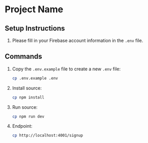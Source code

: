# Project Name

## Setup Instructions

1. Please fill in your Firebase account information in the `.env` file.

## Commands

1. Copy the `.env.example` file to create a new `.env` file:

   ```sh
   cp .env.example .env

   ```

2. Install source:

   ```sh
   cp npm install

   ```

3. Run source:

   ```sh
   cp npm run dev
   ```

4. Endpoint:

   ```sh
   cp http://localhost:4001/signup
   ```
